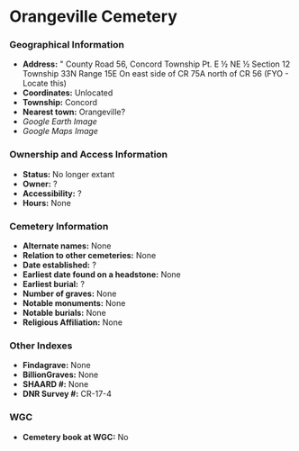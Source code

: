 # Orangeville Cemetery

### Geographical Information
- **Address:** " County Road 56, Concord Township
	Pt. E ½ NE ½ Section 12 Township 33N Range 15E
	On east side of CR 75A north of CR 56 (FYO - Locate this)
- **Coordinates:** Unlocated
- **Township:** Concord
- **Nearest town:** Orangeville?
- *Google Earth Image*
- *Google Maps Image*

### Ownership and Access Information
- **Status:** No longer extant
- **Owner:** ?
- **Accessibility:** ?
- **Hours:** None

### Cemetery Information
- **Alternate names:** None
- **Relation to other cemeteries:** None
- **Date established:** ?
- **Earliest date found on a headstone:** None
- **Earliest burial:** ?
- **Number of graves:** None
- **Notable monuments:** None
- **Notable burials:** None
- **Religious Affiliation:** None

### Other Indexes
- **Findagrave:** None
- **BillionGraves:** None
- **SHAARD #:** None
- **DNR Survey #:** CR-17-4


### WGC
- **Cemetery book at WGC:** No
